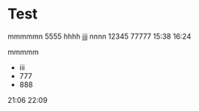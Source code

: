 # Test

mmmmmn 5555 hhhh jjj nnnn 12345 77777
15:38 16:24

mmmmm


* iii
* 777
* 888


21:06 22:09

